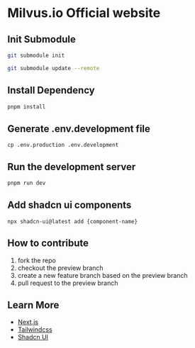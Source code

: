 # Milvus.io Official website

## Init Submodule

```bash
git submodule init

git submodule update --remote
```

## Install Dependency

```bash
pnpm install
```

## Generate .env.development file

```
cp .env.production .env.development
```

## Run the development server

```bash
pnpm run dev
```

## Add shadcn ui components

```
npx shadcn-ui@latest add {component-name}
```

## How to contribute

1. fork the repo
2. checkout the preview branch
3. create a new feature branch based on the preview branch
4. pull request to the preview branch

## Learn More

- [Next.js](https://nextjs.org/)
- [Tailwindcss](https://tailwindcss.com/docs)
- [Shadcn UI](https://ui.shadcn.com/docs/components)
